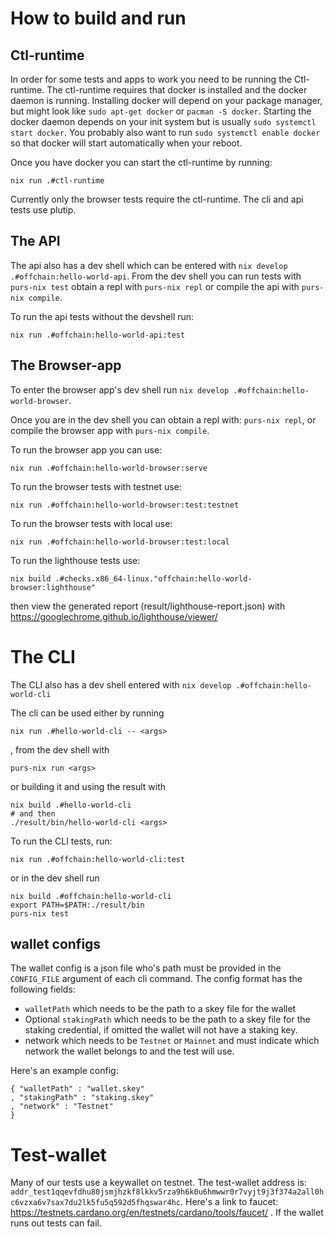 # How to build and run

## Ctl-runtime

In order for some tests and apps to work you need to be running the Ctl-runtime.
The ctl-runtime requires that docker is installed and the docker daemon is running.
Installing docker will depend on your package manager, but might look like `sudo apt-get docker` or `pacman -S docker`.
Starting the docker daemon depends on your init system but is usually `sudo systemctl start docker`.
You probably also want to run `sudo systemctl enable docker` so that docker will start automatically when your reboot.

Once you have docker you can start the ctl-runtime by running:

```
nix run .#ctl-runtime
```

Currently only the browser tests require the ctl-runtime.
The cli and api tests use plutip.

## The API

The api also has a dev shell which can be entered with `nix develop .#offchain:hello-world-api`.
From the dev shell you can run tests with `purs-nix test` obtain a repl with `purs-nix repl` or compile the api with `purs-nix compile`.

To run the api tests without the devshell run:
```
nix run .#offchain:hello-world-api:test
```

## The Browser-app

To enter the browser app's dev shell run `nix develop .#offchain:hello-world-browser`.

Once you are in the dev shell you can obtain a repl with: `purs-nix repl`, or compile the browser app with `purs-nix compile`.

To run the browser app you can use:
```
nix run .#offchain:hello-world-browser:serve
```

To run the browser tests with testnet use:
```
nix run .#offchain:hello-world-browser:test:testnet
```

To run the browser tests with local use:
```
nix run .#offchain:hello-world-browser:test:local
```

To run the lighthouse tests use:
```
nix build .#checks.x86_64-linux."offchain:hello-world-browser:lighthouse"
```
then view the generated report (result/lighthouse-report.json) with https://googlechrome.github.io/lighthouse/viewer/

# The CLI

The CLI also has a dev shell entered with `nix develop .#offchain:hello-world-cli`

The cli can be used either by running
```
nix run .#hello-world-cli -- <args>
```
, from the dev shell with
```
purs-nix run <args>
```
or building it and using the result with
```
nix build .#hello-world-cli
# and then
./result/bin/hello-world-cli <args>
```

To run the CLI tests, run:
```
nix run .#offchain:hello-world-cli:test
```
or in the dev shell run
```
nix build .#offchain:hello-world-cli
export PATH=$PATH:./result/bin
purs-nix test
```

## wallet configs

The wallet config is a json file who's path must be provided in the `CONFIG_FILE` argument of each cli command.
The config format has the following fields:
- `walletPath` which needs to be the path to a skey file for the wallet
- Optional `stakingPath` which needs to be the path to a skey file for the staking credential, if omitted the wallet will not have a staking key.
- network which needs to be `Testnet` or `Mainnet` and must indicate which network the wallet belongs to and the test will use.

Here's an example config:
```
{ "walletPath" : "wallet.skey"
, "stakingPath" : "staking.skey"
, "network" : "Testnet"
}
```

# Test-wallet

Many of our tests use a keywallet on testnet.
The test-wallet address is:
`addr_test1qqevfdhu80jsmjhzkf8lkkv5rza9h6k0u6hmwwr0r7vyjt9j3f374a2all0hc6vzxa6v7sax7du2lk5fu5q592d5fhqswar4hc`.
Here's a link to faucet: https://testnets.cardano.org/en/testnets/cardano/tools/faucet/ .
If the wallet runs out tests can fail.

